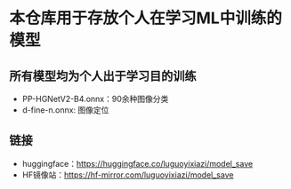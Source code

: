 # 本仓库用于存放个人在学习ML中训练的模型

## 所有模型均为个人出于学习目的训练

- PP-HGNetV2-B4.onnx：90余种图像分类
- d-fine-n.onnx: 图像定位

## 链接

- huggingface：https://huggingface.co/luguoyixiazi/model_save
- HF镜像站：https://hf-mirror.com/luguoyixiazi/model_save
